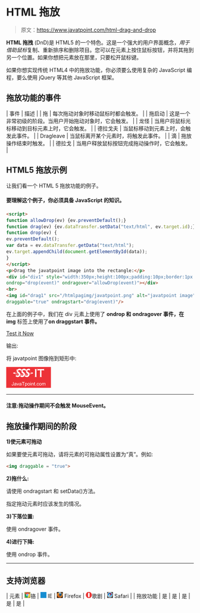 # HTML 拖放

> 原文：<https://www.javatpoint.com/html-drag-and-drop>

**HTML 拖拽** (DnD)是 HTML5 的一个特色。这是一个强大的用户界面概念，*用于借助鼠标*复制、重新排序和删除项目。您可以在元素上按住鼠标按钮，并将其拖到另一个位置。如果你想把元素放在那里，只要松开鼠标键。

如果你想实现传统 HTML4 中的拖放功能，你必须要么使用复杂的 JavaScript 编程，要么使用 jQuery 等其他 JavaScript 框架。

## 拖放功能的事件

| 事件 | 描述 |
| 拖 | 每次拖动对象时移动鼠标时都会触发。 |
| 拖启动 | 这是一个非常初级的阶段。当用户开始拖动对象时，它会触发。 |
| 龙怪 | 当用户将鼠标光标移动到目标元素上时，它会触发。 |
| 德拉戈夫 | 当鼠标移动到元素上时，会触发此事件。 |
| Dragleave | 当鼠标离开某个元素时，将触发此事件。 |
| 滴 | 拖放操作结束时触发。 |
| 德拉戈 | 当用户释放鼠标按钮完成拖动操作时，它会触发。 |

## HTML5 拖放示例

让我们看一个 HTML 5 拖放功能的例子。

#### 要理解这个例子，你必须具备 JavaScript 的知识。

```html
<script>
function allowDrop(ev) {ev.preventDefault();}
function drag(ev) {ev.dataTransfer.setData("text/html", ev.target.id);}
function drop(ev) {
ev.preventDefault();
var data = ev.dataTransfer.getData("text/html");
ev.target.appendChild(document.getElementById(data));
}
</script>
<p>Drag the javatpoint image into the rectangle:</p>
<div id="div1" style="width:350px;height:100px;padding:10px;border:1px solid #aaaaaa;" 
ondrop="drop(event)" ondragover="allowDrop(event)"></div>
<br>
<img id="drag1" src="/htmlpagimg/javatpoint.png" alt="javatpoint image" 
draggable="true" ondragstart="drag(event)"/>

```

在上面的例子中，我们在 div 元素上使用了 **ondrop 和 ondragover 事件，在 img** 标签上使用了**on draggstart 事件。**

[Test it Now](https://www.javatpoint.com/oprweb/test.jsp?filename=htmldraganddrop1)

输出:

将 javatpoint 图像拖到矩形中:

![javatpoint image](img/5605ee029bf94475ae237598e4ffdd3a.png)

* * *

#### 注意:拖动操作期间不会触发 MouseEvent。

## 拖放操作期间的阶段

**1)使元素可拖动**

如果要使元素可拖动，请将元素的可拖动属性设置为“真”。例如:

```html
<img draggable = "true"> 

```

**2)拖什么:**

请使用 ondragstart 和 setData()方法。

指定拖动元素时应该发生的情况。

**3)下落位置:**

使用 ondragover 事件。

**4)进行下降:**

使用 ondrop 事件。

* * *

## 支持浏览器

| 元素 | ![chrome browser](img/4fbdc93dc2016c5049ed108e7318df19.png)铬 | ![ie browser](img/83dd23df1fe8373fd5bf054b2c1dd88b.png) IE | ![firefox browser](img/4f001fff393888a8a807ed29b28145d1.png) Firefox | ![opera browser](img/6cad4a592cc69a052056a0577b4aac65.png)歌剧 | ![safari browser](img/a0f6a9711a92203c5dc5c127fe9c9fca.png) Safari |
| 拖放功能 | 是 | 是 | 是 | 是 | 是 |